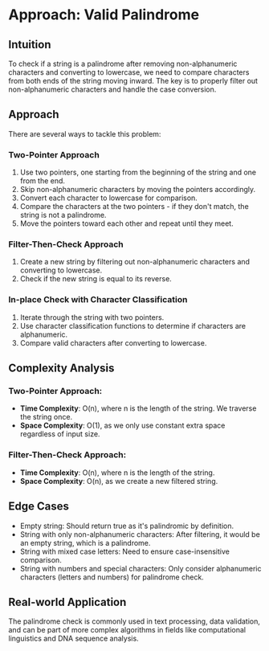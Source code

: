 # Approach: Valid Palindrome

## Intuition
To check if a string is a palindrome after removing non-alphanumeric characters and converting to lowercase, we need to compare characters from both ends of the string moving inward. The key is to properly filter out non-alphanumeric characters and handle the case conversion.

## Approach
There are several ways to tackle this problem:

### Two-Pointer Approach
1. Use two pointers, one starting from the beginning of the string and one from the end.
2. Skip non-alphanumeric characters by moving the pointers accordingly.
3. Convert each character to lowercase for comparison.
4. Compare the characters at the two pointers - if they don't match, the string is not a palindrome.
5. Move the pointers toward each other and repeat until they meet.

### Filter-Then-Check Approach
1. Create a new string by filtering out non-alphanumeric characters and converting to lowercase.
2. Check if the new string is equal to its reverse.

### In-place Check with Character Classification
1. Iterate through the string with two pointers.
2. Use character classification functions to determine if characters are alphanumeric.
3. Compare valid characters after converting to lowercase.

## Complexity Analysis

### Two-Pointer Approach:
- **Time Complexity**: O(n), where n is the length of the string. We traverse the string once.
- **Space Complexity**: O(1), as we only use constant extra space regardless of input size.

### Filter-Then-Check Approach:
- **Time Complexity**: O(n), where n is the length of the string.
- **Space Complexity**: O(n), as we create a new filtered string.

## Edge Cases
- Empty string: Should return true as it's palindromic by definition.
- String with only non-alphanumeric characters: After filtering, it would be an empty string, which is a palindrome.
- String with mixed case letters: Need to ensure case-insensitive comparison.
- String with numbers and special characters: Only consider alphanumeric characters (letters and numbers) for palindrome check.

## Real-world Application
The palindrome check is commonly used in text processing, data validation, and can be part of more complex algorithms in fields like computational linguistics and DNA sequence analysis. 